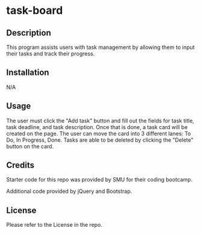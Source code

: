 # task-board

## Description

This program assists users with task management by allowing them to input their tasks and track their progress.

## Installation

N/A

## Usage
The user must click the "Add task" button and fill out the fields for task title, task deadline, and task description. Once that is done, a task card will be created on the page. The user can move the card into 3 different lanes: To Do, In Progress, Done. Tasks are able to be deleted by clicking the "Delete" button on the card.

## Credits

Starter code for this repo was provided by SMU for their coding bootcamp.

Additional code provided by jQuery and Bootstrap.

## License

Please refer to the License in the repo.


